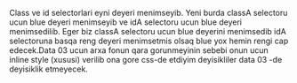 Class ve id selectorlari eyni deyeri menimseyib. Yeni burda classA selectoru ucun blue deyeri menimseyib ve idA selectoru ucun blue deyeri menimsedilib. Eger biz classA selectoru ucun blue deyerini menimsedib idA selectoruna basqa reng deyeri menimsetmis olsaq blue yox hemin rengi cap edecek.Data 03 ucun arxa fonun qara gorunmeyinin sebebi onun ucun inline style (xususi) verilib ona gore css-de etdiyim deyisikliler data 03 -de deyisiklik etmeyecek.